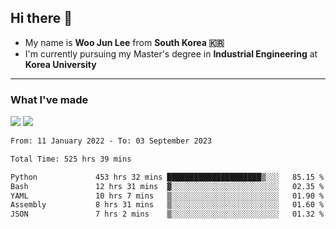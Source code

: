 ## Hi there 👋

- My name is **Woo Jun Lee** from **South Korea 🇰🇷**
- I'm currently pursuing my Master's degree in **Industrial Engineering** at **Korea University**

---

### What I've made

<a href="https://share.streamlit.io/tomtom1103/kuiai_hackathon_2022/main/JL_app.py"><img src="https://img.shields.io/badge/Journey Lee-161B22?style=for-the-badge&logo=streamlit&logoColor=FF4B4B"/></a> <a href="https://jeon-100.github.io/Dangzang/"><img src="https://img.shields.io/badge/당신을 위한 장학금, 당장!-161B22?style=for-the-badge&logo=react&logoColor=#61DAFB"/></a>

<!--START_SECTION:waka-->

```txt
From: 11 January 2022 - To: 03 September 2023

Total Time: 525 hrs 39 mins

Python             453 hrs 32 mins █████████████████████▒░░░   85.15 %
Bash               12 hrs 31 mins  ▓░░░░░░░░░░░░░░░░░░░░░░░░   02.35 %
YAML               10 hrs 7 mins   ▒░░░░░░░░░░░░░░░░░░░░░░░░   01.90 %
Assembly           8 hrs 31 mins   ▒░░░░░░░░░░░░░░░░░░░░░░░░   01.60 %
JSON               7 hrs 2 mins    ▒░░░░░░░░░░░░░░░░░░░░░░░░   01.32 %
```

<!--END_SECTION:waka-->
